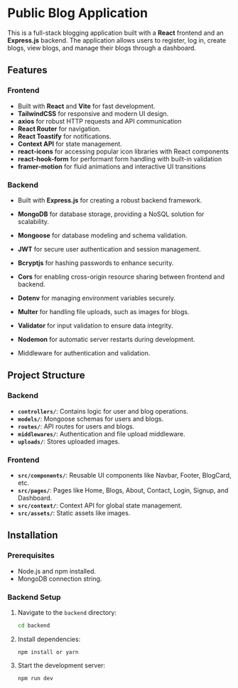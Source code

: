# Public Blog Application

This is a full-stack blogging application built with a **React** frontend and an **Express.js** backend. The application allows users to register, log in, create blogs, view blogs, and manage their blogs through a dashboard.

## Features

### Frontend

- Built with **React** and **Vite** for fast development.
- **TailwindCSS** for responsive and modern UI design.
- **axios** for robust HTTP requests and API communication
- **React Router** for navigation.
- **React Toastify** for notifications.
- **Context API** for state management.
- **react-icons** for accessing popular icon libraries with React components
- **react-hook-form** for performant form handling with built-in validation
- **framer-motion** for fluid animations and interactive UI transitions

### Backend

- Built with **Express.js** for creating a robust backend framework.
- **MongoDB** for database storage, providing a NoSQL solution for scalability.
- **Mongoose** for database modeling and schema validation.
- **JWT** for secure user authentication and session management.
- **Bcryptjs** for hashing passwords to enhance security.
- **Cors** for enabling cross-origin resource sharing between frontend and backend.
- **Dotenv** for managing environment variables securely.
- **Multer** for handling file uploads, such as images for blogs.
- **Validator** for input validation to ensure data integrity.
- **Nodemon** for automatic server restarts during development.

- Middleware for authentication and validation.

## Project Structure

### Backend

- **`controllers/`**: Contains logic for user and blog operations.
- **`models/`**: Mongoose schemas for users and blogs.
- **`routes/`**: API routes for users and blogs.
- **`middlewares/`**: Authentication and file upload middleware.
- **`uploads/`**: Stores uploaded images.

### Frontend

- **`src/components/`**: Reusable UI components like Navbar, Footer, BlogCard, etc.
- **`src/pages/`**: Pages like Home, Blogs, About, Contact, Login, Signup, and Dashboard.
- **`src/context/`**: Context API for global state management.
- **`src/assets/`**: Static assets like images.

## Installation

### Prerequisites

- Node.js and npm installed.
- MongoDB connection string.

### Backend Setup

1. Navigate to the `backend` directory:
   ```bash
   cd backend
   ```
2. Install dependencies:
   ```
   npm install or yarn
   ```
3. Start the development server:
   ```
   npm run dev
   ```
